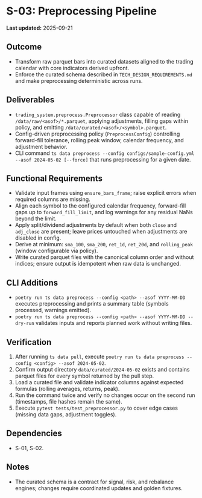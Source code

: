 # S-03: Preprocessing Pipeline

**Last updated:** 2025-09-21

## Outcome
- Transform raw parquet bars into curated datasets aligned to the trading calendar with core indicators derived upfront.
- Enforce the curated schema described in `TECH_DESIGN_REQUIREMENTS.md` and make preprocessing deterministic across runs.

## Deliverables
- `trading_system.preprocess.Preprocessor` class capable of reading `/data/raw/<asof>/*.parquet`, applying adjustments, filling gaps within policy, and emitting `/data/curated/<asof>/<symbol>.parquet`.
- Config-driven preprocessing policy (`PreprocessConfig`) controlling forward-fill tolerance, rolling peak window, calendar frequency, and adjustment behavior.
- CLI command `ts data preprocess --config configs/sample-config.yml --asof 2024-05-02 [--force]` that runs preprocessing for a given date.

## Functional Requirements
- Validate input frames using `ensure_bars_frame`; raise explicit errors when required columns are missing.
- Align each symbol to the configured calendar frequency, forward-fill gaps up to `forward_fill_limit`, and log warnings for any residual NaNs beyond the limit.
- Apply split/dividend adjustments by default when both `close` and `adj_close` are present; leave prices untouched when adjustments are disabled in config.
- Derive at minimum: `sma_100`, `sma_200`, `ret_1d`, `ret_20d`, and `rolling_peak` (window configurable via policy).
- Write curated parquet files with the canonical column order and without indices; ensure output is idempotent when raw data is unchanged.

## CLI Additions
- `poetry run ts data preprocess --config <path> --asof YYYY-MM-DD` executes preprocessing and prints a summary table (symbols processed, warnings emitted).
- `poetry run ts data preprocess --config <path> --asof YYYY-MM-DD --dry-run` validates inputs and reports planned work without writing files.

## Verification
1. After running `ts data pull`, execute `poetry run ts data preprocess --config <config> --asof 2024-05-02`.
2. Confirm output directory `data/curated/2024-05-02` exists and contains parquet files for every symbol returned by the pull step.
3. Load a curated file and validate indicator columns against expected formulas (rolling averages, returns, peak).
4. Run the command twice and verify no changes occur on the second run (timestamps, file hashes remain the same).
5. Execute `pytest tests/test_preprocessor.py` to cover edge cases (missing data gaps, adjustment toggles).

## Dependencies
- S-01, S-02.

## Notes
- The curated schema is a contract for signal, risk, and rebalance engines; changes require coordinated updates and golden fixtures.

